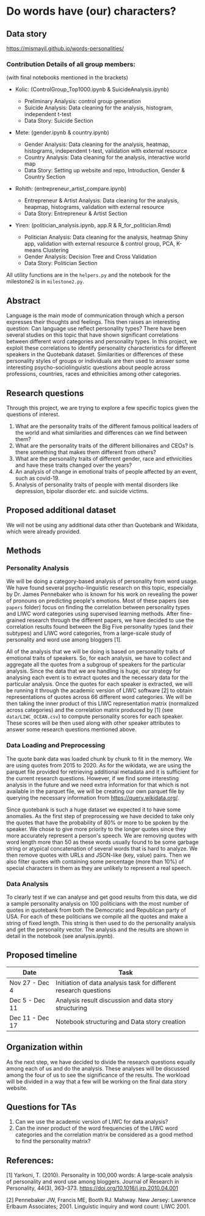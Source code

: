 # Do words have (our) characters?

## Data story

https://mismayil.github.io/words-personalities/

### Contribution Details of all group members: 
(with final notebooks mentioned in the brackets)

- Kolic: (ControlGroup_Top1000.ipynb & SuicideAnalysis.ipynb)
  - Preliminary Analysis: control group generation
  - Suicide Analysis: Data cleaning for the analysis, histogram, independent t-test
  - Data Story: Suicide Section

- Mete: (gender.ipynb & country.ipynb)
  - Gender Analysis: Data cleaning for the analysis, heatmap, histograms, independent t-test, validation with external resource
  - Country Analysis: Data cleaning for the analysis, interactive world map
  - Data Story: Setting up website and repo, Introduction, Gender & Country Section

- Rohith: (entrepreneur_artist_compare.ipynb)
  - Entrepreneur & Artist Analysis: Data cleaning for the analysis, heapmap, histograms, validation with external resource
  - Data Story: Entrepreneur & Artist Section

- Yiren: (politician_analysis.ipynb, app.R & R_for_politician.Rmd)
  - Politician Analysis: Data cleaning for the analysis, heatmap Shiny app, validation with external resource & control group, PCA, K-means Clustering
  - Gender Analysis: Decision Tree and Cross Validation
  - Data Story: Politician Section

All utility functions are in the `helpers.py` and the notebook for the milestone2 is in `milestone2.py`.

## Abstract
Language is the main mode of communication through which a person expresses their thoughts and feelings. This then raises an interesting question: Can language use reflect personality types?  There have been several studies on this topic that have shown significant correlations between different word categories and personality types. In this project, we exploit these correlations to identify personality characteristics for different speakers in the Quotebank dataset. Similarities or differences of these personality styles of groups or individuals are then used to answer some interesting psycho-sociolinguistic questions about people across professions, countries, races and ethnicities among other categories.

## Research questions
Through this project, we are trying to explore a few specific topics given the questions of interest.
1. What are the personality traits of the different famous political leaders of the world and what similarities and differences can we find between them?
2. What are the personality traits of the different billionaires and CEOs? Is there something that makes them different from others?
3. What are the personality traits of different gender, race and ethnicities and have these traits changed over the years?
4. An analysis of change in emotional traits of people affected by an event, such as covid-19.
5. Analysis of personality traits of people with mental disorders like depression, bipolar disorder etc. and suicide victims.


## Proposed additional dataset
We will not be using any additional data other than Quotebank and Wikidata, which were already provided.
 
## Methods
### Personality Analysis
We will be doing a category-based analysis of personality from word usage. We have found several psycho-linguistic research on this topic, especially by Dr. James Pennebaker who is known for his work on revealing the power of pronouns on predicting people's emotions. Most of these papers (see `papers` folder) focus on finding the correlation between personality types and LIWC word categories using supervised learning methods. After fine-grained research through the different papers, we have decided to use the correlation results found between the Big Five personality types (and their subtypes) and LIWC word categories, from a large-scale study of personality and word use among bloggers [1].

All of the analysis that we will be doing is based on personality traits of emotional traits of speakers. So, for each analysis, we have to collect and aggregate all the quotes from a subgroup of speakers for the particular analysis. Since the data that we are handling is huge, our strategy for analysing each event is to extract quotes and the necessary data for the particular analysis. Once the quotes for each speaker is extracted, we will be running it through the academic version of LIWC software [2] to obtain representations of quotes across 66 different word categories. We will be then taking the inner product of this LIWC representation matrix (normalized across categories) and the correlation matrix produced by [1] (see `data/LIWC_OCEAN.csv`) to compute personality scores for each speaker. These scores will be then used along with other speaker attributes to answer some research questions mentioned above.

### Data Loading and Preprocessing
The quote bank data was loaded chunk by chunk to fit in the memory. We are using quotes from 2015 to 2020. As for the wikidata, we are using the parquet file provided for retrieving additional metadata and it is sufficient for the current research questions. However, if we find some interesting analysis in the future and we need extra information for that which is not available in the parquet file, we will be creating our own parquet file by querying the necessary information from https://query.wikidata.org/.

Since quotebank is such a huge dataset we expected it to have some anomalies. As the first step of preprocessing we have decided to take only the quotes that have the probability of 80% or more to be spoken by the speaker. We chose to give more priority to the longer quotes since they more accurately represent a person's speech. We are removing quotes with word length more than 50 as these words usually found to be some garbage string or atypical concatenation of several words that is hard to analyze. We then remove quotes with URLs and JSON-like (key, value) pairs. Then we also filter quotes with containing some percentage (more than 10%) of special characters in them as they are unlikely to represent a real speech.

### Data Analysis
To clearly test if we can analyse and get good results from this data, we did a sample personality analysis on 100 politicians with the most number of quotes in quotebank from both the Democratic and Republican party of USA. For each of these politicians we compile all the quotes and make a string of fixed length. This string is then used to do the personality analysis and get the personality vector. The analysis and the results are shown in detail in the notebook (see analysis.ipynb).

## Proposed timeline
| Date            | Task                                         |
| --------------- | ---------------------------------------------|
| Nov 27 - Dec 4  | Initiation of data analysis task for different research questions |
| Dec 5 - Dec 11  | Analysis result discussion and data story structuring |
| Dec 11 - Dec 17 | Notebook structuring and Data story creation |

## Organization within
As the next step, we have decided to divide the research questions equally among each of us and do the analysis. These analyses will be discussed among the four of us to see the significance of the results. The workload will be divided in a way that a few will be working on the final data story website.

## Questions for TAs
1. Can we use the academic version of LIWC for data analysis?
2. Can the inner product of the word frequencies of the LIWC word categories and the correlation matrix be considered as a good method to find the personality matrix?

## References:

[1] Yarkoni, T. (2010). Personality in 100,000 words: A large-scale analysis of personality and word use among bloggers. Journal of Research in Personality, 44(3), 363–373. https://doi.org/10.1016/j.jrp.2010.04.001 

[2] Pennebaker JW, Francis ME, Booth RJ. Mahway. New Jersey: Lawrence Erlbaum Associates; 2001. Linguistic inquiry and word count: LIWC 2001.
